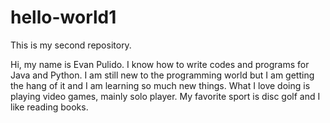 # hello-world1
This is my second repository.

Hi, my name is Evan Pulido. I know how to write codes and programs for Java and Python. I am still new to the programming world
but I am getting the hang of it and I am learning so much new things. What I love doing is playing video games, mainly solo player. 
My favorite sport is disc golf and I like reading books. 
